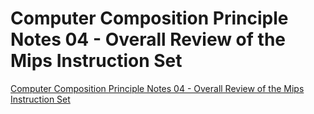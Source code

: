 # Computer Composition Principle Notes 04 - Overall Review of the Mips Instruction Set
[Computer Composition Principle Notes 04 - Overall Review of the Mips Instruction Set](https://aiwithcloud.com/2022/09/15/computer_composition_principle_notes_04___overall_review_of_the_mips_instruction_set/)